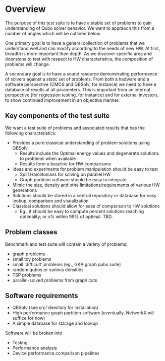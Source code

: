 # Overview

The purpose of this test suite is to have a stable set of problems to gain understanding of Qubo solver behavior. We want to appraoch this from a number of angles which will be outlined below. 

One primary goal is to have a general collection of problems that we understand well and can modify according to the needs of new HW. At first, breadth is more important than depth. As we discover specific area and doensions to test with respect to HW characteristics, the composition of problems will change.

A secondary goal is to have a sound resource demonstrating performance of solvers against a static set of problems. From both a hadware and a software perspective (CMOS and QBSolv, for instance) we need to have a database of results at all parameters. This is important from an internal perspective (for regression testing, for instance) and for external investors, to show continued improvement in an objective manner.

## Key components of the test suite

We want a test suite of problems and associated results that has the following characteristics:
- Provides a pure classical understanding of problem solutions using QBSolv
  - Results include the Optimal energy values and degenerate solutions to problems when available
  - Results form a baseline for HW comparisons
- Ideas and experiments for problem manipulation should be easy to test
  - Split Hamiltonians for solving on parallel HW
  - Graph partition software should be easy to integrate
- Mimic the size, density and othe limitations/requirements of various HW generations
- Solutions should be stored in a central repository or database for easy lookup, comparison and visualization
- Classical solutions should allow for ease of comparison to HW solutions 
  - Eg., it should be easy to compute percent solutions reaching optimality; or x% within 99% of optimal. TBD. 
 
## Problem classes

Benchmark and test suite will contain a variety of problems: 
- graph problems
- small toy problems
- small 'difficult' problems (eg., GKA graph qubo suite)
- random qubos or various densities
- TSP problems
- parallel-solved problems from graph cuts

## Software requirements

- QBSolv (see src/ directory for installation)
- High performance graph partition software (eventually, NetworkX will suffice for now)
- A simple database for starage and lookup

Software will be broken into 
- Testing
- Performance analysis
- Device performance comparison pipelines


